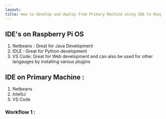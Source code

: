 ```yaml
---
layout: 
title: How to develop and deploy from Primary Machine using IDE to Raspberry Pi remotely
---
```



## IDE's on Raspberry Pi OS

1. Netbeans : Great for Java Development
2. IDLE : Great for Python development
3. VS Code: Great for Web development and can also be used for other langauges by installing varous plugins

## IDE on Primary Machine :

1. Netbeans
2. IntelliJ
3. VS Code


### Workflow 1 :





